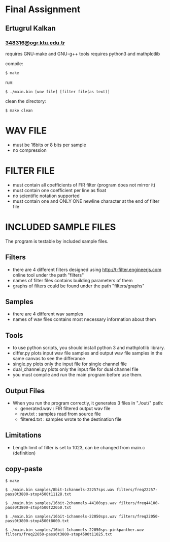 # Final Assignment
## Ertugrul Kalkan
### 348316@ogr.ktu.edu.tr

requires GNU-make and GNU-g++
tools requires python3 and mathplotlib

compile:

    $ make

run:

    $ ./main.bin [wav file] [filter file(as text)]

clean the directory:

    $ make clean

# WAV FILE

 * must be 16bits or 8 bits per sample
 * no compression

# FILTER FILE

 * must contain all coefficients of FIR filter (program does not mirror it)
 * must contain one coefficient per line as float
 * no scientific notation supported
 * must contain one and ONLY ONE newline character at the end of filter file

# INCLUDED SAMPLE FILES

The program is testable by included sample files.

## Filters
  * there are 4 different filters designed using
  http://t-filter.engineerjs.com
  online tool under the path "filters"
  * names of filter files contains building parameters of them
  * graphs of filters could be found under the path "filters/graphs"

## Samples
  * there are 4 different wav samples
  * names of wav files contains most necessary information about them

## Tools
 * to use python scripts, you should install python 3 and mathplotlib library.
 * differ.py plots input wav file samples and output wav file samples in the same canvas to see the differance
 * single.py plots only the input file for single channel file
 * dual_channel.py plots only the input file for dual channel file
 * you must compile and run the main program before use them.

## Output Files
 * When you run the program correctly, it generates 3 files in "./out/" path:
   * generated.wav : FIR filtered output wav file
   * raw.txt : samples read from source file
   * filtered.txt : samples wrote to the destination file

## Limitations
 * Length limit of filter is set to 1023, can be changed from main.c (definition)

## copy-paste

    $ make

    $ ./main.bin samples/8bit-1channels-22257sps.wav filters/freq22257-pass0t3800-stop4500t11128.txt

    $ ./main.bin samples/16bit-2channels-44100sps.wav filters/freq44100-pass0t3800-stop4500t22050.txt

    $ ./main.bin samples/16bit-1channels-22050sps.wav filters/freq22050-pass0t3800-stop4500t8000.txt

    $ ./main.bin samples/16bit-1channels-22050sps-pinkpanther.wav filters/freq22050-pass0t3800-stop4500t11025.txt
